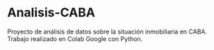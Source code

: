 # Analisis-CABA
Proyecto de análisis de datos sobre la situación inmobiliaria en CABA. Trabajo realizado en Colab Google con Python.
